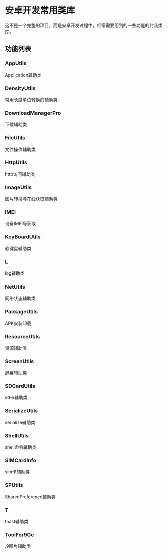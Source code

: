 # 安卓开发常用类库
这不是一个完整的项目，而是安卓开发过程中，经常需要用到的一些功能的封装类库。

## 功能列表
### AppUtils
Application辅助类
### DensityUtils
常用长度单位转换的辅助类
### DownloadManagerPro
下载辅助类
### FileUtils
文件操作辅助类
### HttpUtils
http访问辅助类
### ImageUtils
图片转换与在线获取辅助类
### IMEI
设备IMEI号获取
### KeyBoardUtils
软键盘辅助类
### L
log辅助类
### NetUtils
网络状态辅助类
### PackageUtils
APK安装卸载
### ResourceUtils
资源辅助类
### ScreenUtils
屏幕辅助类
### SDCardUtils
sd卡辅助类
### SerializeUtils
serialize辅助类
### ShellUtils
shell命令辅助类
### SIMCardInfo
sim卡辅助类
### SPUtils
SharedPreference辅助类
### T
toast辅助类
### ToolFor9Ge
.9图片辅助类

